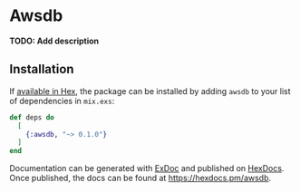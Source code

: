 # Awsdb

**TODO: Add description**

## Installation

If [available in Hex](https://hex.pm/docs/publish), the package can be installed
by adding `awsdb` to your list of dependencies in `mix.exs`:

```elixir
def deps do
  [
    {:awsdb, "~> 0.1.0"}
  ]
end
```

Documentation can be generated with [ExDoc](https://github.com/elixir-lang/ex_doc)
and published on [HexDocs](https://hexdocs.pm). Once published, the docs can
be found at <https://hexdocs.pm/awsdb>.

